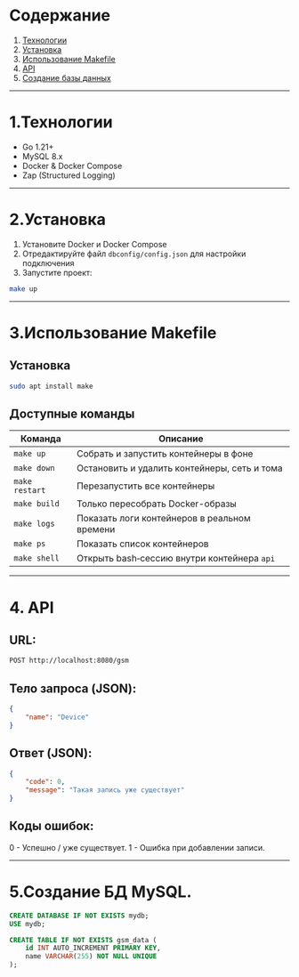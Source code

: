 # Содержание

1. [Технологии](#технологии)  
2. [Установка](#установка)  
3. [Использование Makefile](#использование-makefile)  
4. [API](#api)  
5. [Создание базы данных](#создание-базы-данных)

----------------------------------------------------------------------------------------------------------------------------------

# 1.Технологии

- Go 1.21+
- MySQL 8.x
- Docker & Docker Compose
- Zap (Structured Logging)

----------------------------------------------------------------------------------------------------------------------------------

# 2.Установка

1. Установите Docker и Docker Compose  
2. Отредактируйте файл `dbconfig/config.json` для настройки подключения  
3. Запустите проект: 
``` bash
make up
```

----------------------------------------------------------------------------------------------------------------------------------

# 3.Использование Makefile

## Установка 
```bash
sudo apt install make
```
## Доступные команды

| Команда        | Описание                                              |
|----------------|-------------------------------------------------------|
| `make up`      | Собрать и запустить контейнеры в фоне                 |
| `make down`    | Остановить и удалить контейнеры, сеть и тома          |
| `make restart` | Перезапустить все контейнеры                          |
| `make build`   | Только пересобрать Docker-образы                      |
| `make logs`    | Показать логи контейнеров в реальном времени          |
| `make ps`      | Показать список контейнеров                           |
| `make shell`   | Открыть bash‑сессию внутри контейнера `api`           |

----------------------------------------------------------------------------------------------------------------------------------

# 4. API

## URL:

``` bash
POST http://localhost:8080/gsm
```

## Тело запроса (JSON):

``` json
{
    "name": "Device"
}
```

## Ответ (JSON):

``` json
{
    "code": 0,
    "message": "Такая запись уже существует"
}
```

## Коды ошибок:
0 - Успешно / уже существует.
1 - Ошибка при добавлении записи.

----------------------------------------------------------------------------------------------------------------------------------

# 5.Создание БД MySQL.

``` sql
CREATE DATABASE IF NOT EXISTS mydb;
USE mydb;

CREATE TABLE IF NOT EXISTS gsm_data (
    id INT AUTO_INCREMENT PRIMARY KEY,
    name VARCHAR(255) NOT NULL UNIQUE
);
```
